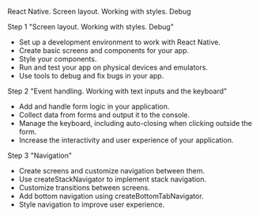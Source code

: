 React Native. Screen layout. Working with styles. Debug

Step 1 "Screen layout. Working with styles. Debug"

- Set up a development environment to work with React Native.
- Create basic screens and components for your app.
- Style your components.
- Run and test your app on physical devices and emulators.
- Use tools to debug and fix bugs in your app.

Step 2 "Event handling. Working with text inputs and the keyboard"

- Add and handle form logic in your application.
- Collect data from forms and output it to the console.
- Manage the keyboard, including auto-closing when clicking outside the form.
- Increase the interactivity and user experience of your application.

Step 3 "Navigation"

- Create screens and customize navigation between them.
- Use createStackNavigator to implement stack navigation.
- Customize transitions between screens.
- Add bottom navigation using createBottomTabNavigator.
- Style navigation to improve user experience.
